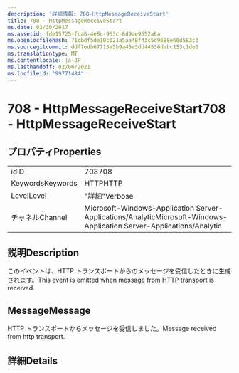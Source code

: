 ```yaml
---
description: '詳細情報: 708-HttpMessageReceiveStart'
title: 708 - HttpMessageReceiveStart
ms.date: 03/30/2017
ms.assetid: fde15725-fca8-4e8c-963c-6d9ae9552a8a
ms.openlocfilehash: 71cbdf5de10c621a5aa48f43c5d9688e60d583c3
ms.sourcegitcommit: ddf7edb67715a5b9a45e3dd44536dabc153c1de0
ms.translationtype: MT
ms.contentlocale: ja-JP
ms.lasthandoff: 02/06/2021
ms.locfileid: "99771484"
---
```

# <a name="708---httpmessagereceivestart"></a><span data-ttu-id="48263-103">708 - HttpMessageReceiveStart</span><span class="sxs-lookup"><span data-stu-id="48263-103">708 - HttpMessageReceiveStart</span></span>

## <a name="properties"></a><span data-ttu-id="48263-104">プロパティ</span><span class="sxs-lookup"><span data-stu-id="48263-104">Properties</span></span>  
  
|||  
|-|-|  
|<span data-ttu-id="48263-105">id</span><span class="sxs-lookup"><span data-stu-id="48263-105">ID</span></span>|<span data-ttu-id="48263-106">708</span><span class="sxs-lookup"><span data-stu-id="48263-106">708</span></span>|  
|<span data-ttu-id="48263-107">Keywords</span><span class="sxs-lookup"><span data-stu-id="48263-107">Keywords</span></span>|<span data-ttu-id="48263-108">HTTP</span><span class="sxs-lookup"><span data-stu-id="48263-108">HTTP</span></span>|  
|<span data-ttu-id="48263-109">Level</span><span class="sxs-lookup"><span data-stu-id="48263-109">Level</span></span>|<span data-ttu-id="48263-110">"詳細"</span><span class="sxs-lookup"><span data-stu-id="48263-110">Verbose</span></span>|  
|<span data-ttu-id="48263-111">チャネル</span><span class="sxs-lookup"><span data-stu-id="48263-111">Channel</span></span>|<span data-ttu-id="48263-112">Microsoft-Windows-Application Server-Applications/Analytic</span><span class="sxs-lookup"><span data-stu-id="48263-112">Microsoft-Windows-Application Server-Applications/Analytic</span></span>|  
  
## <a name="description"></a><span data-ttu-id="48263-113">説明</span><span class="sxs-lookup"><span data-stu-id="48263-113">Description</span></span>  

 <span data-ttu-id="48263-114">このイベントは、HTTP トランスポートからのメッセージを受信したときに生成されます。</span><span class="sxs-lookup"><span data-stu-id="48263-114">This event is emitted when message from HTTP transport is received.</span></span>  
  
## <a name="message"></a><span data-ttu-id="48263-115">Message</span><span class="sxs-lookup"><span data-stu-id="48263-115">Message</span></span>  

 <span data-ttu-id="48263-116">HTTP トランスポートからメッセージを受信しました。</span><span class="sxs-lookup"><span data-stu-id="48263-116">Message received from http transport.</span></span>  
  
## <a name="details"></a><span data-ttu-id="48263-117">詳細</span><span class="sxs-lookup"><span data-stu-id="48263-117">Details</span></span>

